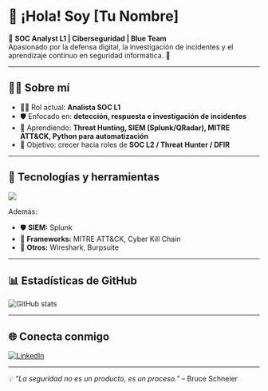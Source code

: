 # 👋 ¡Hola! Soy [Tu Nombre]

🔐 **SOC Analyst L1 | Ciberseguridad | Blue Team**  
Apasionado por la defensa digital, la investigación de incidentes y el aprendizaje continuo en seguridad informática. 🚀  

---

## 🧑‍💻 Sobre mí
- 👨‍💻 Rol actual: **Analista SOC L1**  
- 🛡️ Enfocado en: **detección, respuesta e investigación de incidentes**  
- 🌱 Aprendiendo: **Threat Hunting, SIEM (Splunk/QRadar), MITRE ATT&CK, Python para automatización**  
- 🎯 Objetivo: crecer hacia roles de **SOC L2 / Threat Hunter / DFIR**  

---

## 🔧 Tecnologías y herramientas
<p>
  <img src="https://skillicons.dev/icons?i=python,bash,linux,windows,powershell,aws" />
</p>

Además:  
- 🛡️ **SIEM:** Splunk 
- 🔎 **Frameworks:** MITRE ATT&CK, Cyber Kill Chain  
- 🧰 **Otros:** Wireshark, Burpsuite 

---

## 📊 Estadísticas de GitHub
![GitHub stats](https://github-readme-stats.vercel.app/api?username=TU-USUARIO&show_icons=true&theme=radical)

---

## 🌐 Conecta conmigo
[![LinkedIn](https://img.shields.io/badge/LinkedIn-0A66C2?style=for-the-badge&logo=linkedin&logoColor=white)](https://www.linkedin.com/in/TU-URL-LINKEDIN)

---
💡 *“La seguridad no es un producto, es un proceso.”* – Bruce Schneier
